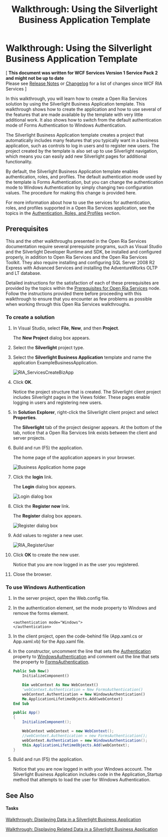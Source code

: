 ﻿---
title: 'Walkthrough: Using the Silverlight Business Application Template'
TOCTitle: 'Walkthrough: Using the Silverlight Business Application Template'
ms:assetid: 7e103c32-1c70-4c79-ac2f-f13b9c6918e5
ms:mtpsurl: https://msdn.microsoft.com/en-us/library/Ee707360(v=VS.91)
ms:contentKeyID: 27195668
ms.date: 08/19/2013
mtps_version: v=VS.91
dev_langs:
- vb
- csharp
---

# Walkthrough: Using the Silverlight Business Application Template

\[ **This document was written for WCF Services Version 1 Service Pack 2 and might not be up to date** <br />
Please see [Release Notes](https://github.com/OpenRIAServices/OpenRiaServices/releases) or [Changelog](https://github.com/OpenRIAServices/OpenRiaServices/blob/main/Changelog.md) for a list of changes since WCF RIA Services \]

In this walkthrough, you will learn how to create a Open Ria Services solution by using the Silverlight Business Application template. This walkthrough shows how to create the application and how to use several of the features that are made available by the template with very little additional work. It also shows how to switch from the default authentication mode of Forms Authentication to Windows Authentication.

The Silverlight Business Application template creates a project that automatically includes many features that you typically want in a business application, such as controls to log in users and to register new users. The project created by the template is also set up to use Silverlight navigation, which means you can easily add new Silverlight pages for additional functionality.

By default, the Silverlight Business Application template enables authentication, roles, and profiles. The default authentication mode used by the template is Forms Authentication, but you can change the authentication mode to Windows Authentication by simply changing two configuration values. The procedure for making this change is provided here.

For more information about how to use the services for authentication, roles, and profiles supported in a Open Ria Services application, see the topics in the [Authentication, Roles, and Profiles](./ee707361) section.

## Prerequisites

This and the other walkthroughs presented in the Open Ria Services documentation require several prerequisite programs, such as Visual Studio and the Silverlight Developer Runtime and SDK, be installed and configured properly, in addition to Open Ria Services and the Open Ria Services Toolkit. They also require installing and configuring SQL Server 2008 R2 Express with Advanced Services and installing the AdventureWorks OLTP and LT database.

Detailed instructions for the satisfaction of each of these prerequisites are provided by the topics within the [Prerequisites for Open Ria Services](./gg512106) node. Follow the instructions provided there before proceeding with this walkthrough to ensure that you encounter as few problems as possible when working through this Open Ria Services walkthroughs.

### To create a solution

1.  In Visual Studio, select **File**, **New**, and then **Project**.
    
    The **New Project** dialog box appears.

2.  Select the **Silverlight** project type.

3.  Select the **Silverlight Business Application** template and name the application ExampleBusinessApplication.
    
    ![RIA\_ServicesCreateBizApp](./images\Ee707360.RIA_ServicesCreateBizApp.png "RIA_ServicesCreateBizApp")

4.  Click **OK**.
    
    Notice the project structure that is created. The Silverlight client project includes Silverlight pages in the Views folder. These pages enable logging in users and registering new users.

5.  In **Solution Explorer**, right-click the Silverlight client project and select **Properties**.
    
    The **Silverlight** tab of the project designer appears. At the bottom of the tab, notice that a Open Ria Services link exists between the client and server projects.

6.  Build and run (F5) the application.
    
    The home page of the application appears in your browser.
    
    ![Business Application home page](./images\Ee707360.RIA_BizAppStart.png "Business Application home page")

7.  Click the **login** link.
    
    The **Login** dialog box appears.
    
    ![Login dialog box](./images\Ee707360.RIA_Login.png "Login dialog box")

8.  Click the **Register now** link.
    
    The **Register** dialog box appears.
    
    ![Register dialog box](./images\Ee707360.RIA_Register.png "Register dialog box")

9.  Add values to register a new user.
    
    ![RIA\_RegisterUser](./images\Ee707360.RIA_RegisterUser.png "RIA_RegisterUser")

10. Click **OK** to create the new user.
    
    Notice that you are now logged in as the user you registered.

11. Close the browser.

### To use Windows Authentication

1.  In the server project, open the Web.config file.

2.  In the authentication element, set the mode property to Windows and remove the forms element.
    
        <authentication mode="Windows">
        </authentication>

3.  In the client project, open the code-behind file (App.xaml.cs or App.xaml.vb) for the App.xaml file.

4.  In the constructor, uncomment the line that sets the [Authentication](./ff457819) property to [WindowsAuthentication](./ff457780) and comment out the line that sets the property to [FormsAuthentication](./ff457803).
    
    ``` vb
    Public Sub New()
        InitializeComponent()
    
        Dim webContext As New WebContext()
        'webContext.Authentication = New FormsAuthentication()
        webContext.Authentication = New WindowsAuthentication()
        Me.ApplicationLifetimeObjects.Add(webContext)
    End Sub
    ```
    
    ``` csharp
    public App()
    {
        InitializeComponent();
    
        WebContext webContext = new WebContext();
        //webContext.Authentication = new FormsAuthentication();
        webContext.Authentication = new WindowsAuthentication();
        this.ApplicationLifetimeObjects.Add(webContext);
    }
    ```

5.  Build and run (F5) the application.
    
    Notice that you are now logged in with your Windows account. The Silverlight Business Application includes code in the Application\_Startup method that attempts to load the user for Windows Authentication.

## See Also

#### Tasks

[Walkthrough: Displaying Data in a Silverlight Business Application](./ee796239)

[Walkthrough: Displaying Related Data in a Silverlight Business Application](./ee796241)

